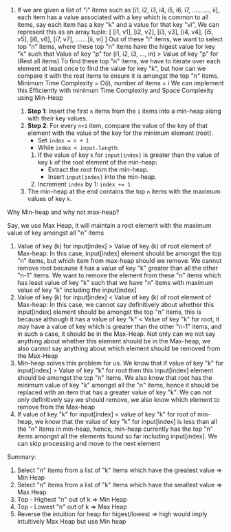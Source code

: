 1. If we are given a list of "i" items such as [i1, i2, i3, i4, i5, i6, i7, .........., ii], each item has a value
   associated with a key which is common to all items, say each item has a key "k" and a value for that key "vi",
   We can represent this as an array tuple:
   [ [i1, v1], [i2, v2], [i3, v3], [i4, v4], [i5, v5], [i6, v6], [i7, v7], .......[ii, vi] ]
   Out of these "i" items, we want to select top "n" items, where these top "n" items have the higest value for key "k"
   such that
   Value of key "p" for (i1, i2, i3, ..., in) > Value of key "p" for (Rest all items)
   To find these top "n" items, we have to iterate over each element at least once to find the value for key "k", but
   how can we compare it with the rest items to ensure it is amongst the top "n" items.
   Minimum Time Complexity = O(i), number of items = i
   We can implement this Efficiently with minimum Time Complexity and Space Complexity using Min-Heap

   1. **Step 1**: Insert the first `n` items from the `i` items into a min-heap along with their key values.
   2. **Step 2**: For every `n+1` item, compare the value of the key of that element with the value of the key for the minimum element (root).
      - Set `index = n + 1`
      - While `index < input.length`:
      1. If the value of key `k` for `input[index]` is greater than the value of key `k` of the root element of the min-heap:
         - Extract the root from the min-heap.
         - Insert `input[index]` into the min-heap.
      2. Increment `index` by 1: `index += 1`
   3. The min-heap at the end contains the top `n` items with the maximum values of key `k`.

Why Min-heap and why not max-heap?

Say, we use Max Heap, it will maintain a root element with the maximum value of key amongst all "n" items

1. Value of key (k) for input[index] > Value of key (k) of root element of Max-heap: In this case, input[index]
   element should be amongst the top "n" items, but which item from max-heap should we remove. We cannot remove
   root because it has a value of key "k" greater than all the other "n-1" items. We want to remove the element
   from these "n" items which has least value of key "k" such that we have "n" items with maximum value of key "k"
   including the input[index]
2. Value of key (k) for input[index] < Value of key (k) of root element of Max-heap: In this case, we cannot
   say definitively about whether this input[index] element should be amongst the top "n" items, this is because
   although it has a value of key "k" < Value of key "k" for root, it may have a value of key which is greater than
   the other "n-1" items, and in such a case, it should be in the Max-Heap. Not only can we not say anything about
   whether this element should be in the Max-heap, we also cannot say anything about which element should be removed
   from the Max-Heap
3. Min-heap solves this problem for us. We know that if value of key "k" for input[index] > Value of key "k" for root
   then this input[index] element should be amongst the top "n" items. We also know that root has the minimum value of
   key "k" amongst all the "n" items, hence it should be replaced with an item that has a greater value of key "k".
   We can not only definitively say we should remove, we also know which element to remove from the Max-heap
4. If value of key "k" for input[index] < value of key "k" for root of min-heap, we know that the value of key "k"
   for input[index] is less than all the "n" items in min-heap, hence, min-heap currently has the top "n" items
   amongst all the elements found so far including input[index]. We can skip processing and move to the next element

Summary:

1. Select "n" items from a list of "k" items which have the greatest value => Min Heap
2. Select "n" items from a list of "k" items which have the smallest value => Max Heap
3. Top - Highest "n" out of k => Min Heap
4. Top - Lowest "n" out of k => Max Heap
5. Reverse the intuition for heap for higest/lowest => high would imply intuitively Max Heap but use Min heap

